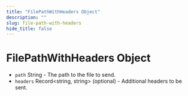 ```yaml
---
title: "FilePathWithHeaders Object"
description: ""
slug: file-path-with-headers
hide_title: false
---
```


# FilePathWithHeaders Object

* `path` String - The path to the file to send.
* `headers` Record<string, string&#62; (optional) - Additional headers to be sent.

